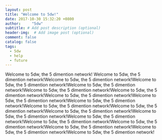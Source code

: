 ```yaml
---
layout: post
title: "Welcome to 5dw!"
date: 2017-10-30 15:32:20 +0800
author:     "5dw"
subtitle: # Add post description (optional)
header-img:  # Add image post (optional)
comment: false
catalog: false
tags:
  - 5dw
  - help
  - future
---
```

Welcome to 5dw, the 5 dimention network! Welcome to 5dw, the 5 dimention network!Welcome to 5dw, the 5 dimention network!Welcome to 5dw, the 5 dimention network!Welcome to 5dw, the 5 dimention network!Welcome to 5dw, the 5 dimention network!Welcome to 5dw, the 5 dimention network!Welcome to 5dw, the 5 dimention network!Welcome to 5dw, the 5 dimention network!Welcome to 5dw, the 5 dimention network!Welcome to 5dw, the 5 dimention network!Welcome to 5dw, the 5 dimention network!Welcome to 5dw, the 5 dimention network!Welcome to 5dw, the 5 dimention network!Welcome to 5dw, the 5 dimention network!Welcome to 5dw, the 5 dimention network!Welcome to 5dw, the 5 dimention network!Welcome to 5dw, the 5 dimention network!Welcome to 5dw, the 5 dimention network!Welcome to 5dw, the 5 dimention network!
